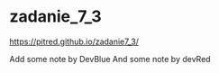 # zadanie_7_3

https://pitred.github.io/zadanie7_3/

Add some note by DevBlue
And some note by devRed
